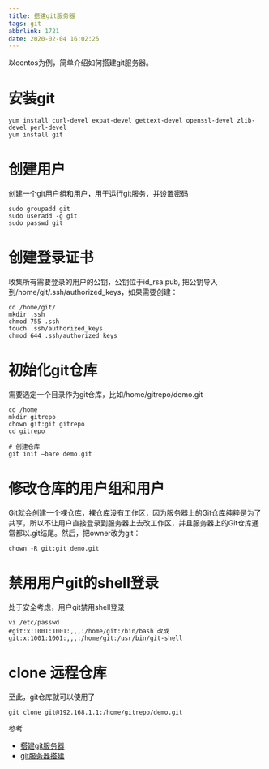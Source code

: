 ```yaml
---
title: 搭建git服务器
tags: git
abbrlink: 1721
date: 2020-02-04 16:02:25
---
```


以centos为例，简单介绍如何搭建git服务器。


# 安装git
```shell
yum install curl-devel expat-devel gettext-devel openssl-devel zlib-devel perl-devel
yum install git
```
# 创建用户
创建一个git用户组和用户，用于运行git服务，并设置密码
```shell
sudo groupadd git
sudo useradd -g git
sudo passwd git
```
# 创建登录证书
 收集所有需要登录的用户的公钥，公钥位于id_rsa.pub, 把公钥导入到/home/git/.ssh/authorized_keys，如果需要创建：
```shell
cd /home/git/
mkdir .ssh
chmod 755 .ssh
touch .ssh/authorized_keys
chmod 644 .ssh/authorized_keys
```
# 初始化git仓库
需要选定一个目录作为git仓库，比如/home/gitrepo/demo.git
```shell
cd /home
mkdir gitrepo
chown git:git gitrepo
cd gitrepo

# 创建仓库
git init —bare demo.git
```

# 修改仓库的用户组和用户
Git就会创建一个裸仓库，裸仓库没有工作区，因为服务器上的Git仓库纯粹是为了共享，所以不让用户直接登录到服务器上去改工作区，并且服务器上的Git仓库通常都以.git结尾。然后，把owner改为git：
```shell
chown -R git:git demo.git
```

# 禁用用户git的shell登录
处于安全考虑，用户git禁用shell登录
```shell
vi /etc/passwd
#git:x:1001:1001:,,,:/home/git:/bin/bash 改成
git:x:1001:1001:,,,:/home/git:/usr/bin/git-shell
```

# clone 远程仓库
至此，git仓库就可以使用了
```shell
git clone git@192.168.1.1:/home/gitrepo/demo.git
```

参考
- [搭建git服务器](https://www.liaoxuefeng.com/wiki/896043488029600/899998870925664)
- [git服务器搭建](https://www.runoob.com/git/git-server.html)